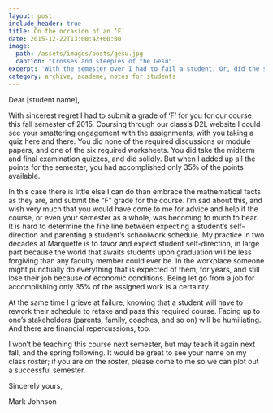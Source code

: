 ```yaml
---
layout: post
include_header: true
title: On the occasion of an ‘F’
date: 2015-12-22T13:00:42+00:00
image:
  path: /assets/images/posts/gesu.jpg
  caption: "Crosses and steeples of the Gesù"
excerpt: 'With the semester over I had to fail a student. Or, did the student fail and I merely reported?'
category: archive, academe, notes for students
---
```

Dear [student name],

With sincerest regret I had to submit a grade of ‘F’ for you for our course this fall semester of 2015. Coursing through our class’s D2L website I could see your smattering engagement with the assignments, with you taking a quiz here and there. You did none of the required discussions or module papers, and one of the six required worksheets. You did take the midterm and final examination quizzes, and did solidly. But when I added up all the points for the semester, you had accomplished only 35% of the points available.

In this case there is little else I can do than embrace the mathematical facts as they are, and submit the “F” grade for the course. I’m sad about this, and wish very much that you would have come to me for advice and help if the course, or even your semester as a whole, was becoming to much to bear. It is hard to determine the fine line between expecting a student’s self-direction and parenting a student’s schoolwork schedule. My practice in two decades at Marquette is to favor and expect student self-direction, in large part because the world that awaits students upon graduation will be less forgiving than any faculty member could ever be. In the workplace someone might punctually do everything that is expected of them, for years, and still lose their job because of economic conditions. Being let go from a job for accomplishing only 35% of the assigned work is a certainty.

At the same time I grieve at failure, knowing that a student will have to rework their schedule to retake and pass this required course. Facing up to one’s stakeholders (parents, family, coaches, and so on) will be humiliating. And there are financial repercussions, too.

I won’t be teaching this course next semester, but may teach it again next fall, and the spring following. It would be great to see your name on my class roster; if you are on the roster, please come to me so we can plot out a successful semester.

Sincerely yours,

Mark Johnson